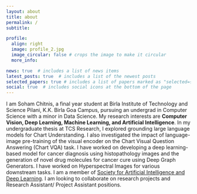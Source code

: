 ```yaml
---
layout: about
title: about
permalink: /
subtitle:

profile:
  align: right
  image: profile_2.jpg
  image_circular: false # crops the image to make it circular
  more_info:

news: true  # includes a list of news items
latest_posts: true  # includes a list of the newest posts
selected_papers: true # includes a list of papers marked as "selected={true}"
social: true  # includes social icons at the bottom of the page
---
```


I am Soham Chitnis, a final year student at Birla Institute of Technology and Science Pilani, K.K. Birla Goa Campus, pursuing an undergrad in Computer Science with a minor in Data Science. My research interests are **Computer Vision, Deep Learning, Machine Learning, and Artificial Intelligence**. In my undergraduate thesis at TCS Research, I explored grounding large language models for Chart Understanding. I also investigated the impact of language-image pre-training of the visual encoder on the Chart Visual Question Answering (Chart VQA) task. I have worked on developing a deep learning-based model for cancer diagnosis using histopathology images and the generation of novel drug molecules for cancer cure using Deep Graph Generators. I have worked on  Hyperspectral Images for various downstream tasks. I am a member of [Society for Artificial Intelligence and Deep Learning](https://www.saidl.in/). I am looking to collaborate on research projects and Research Assistant/ Project Assistant positions.
